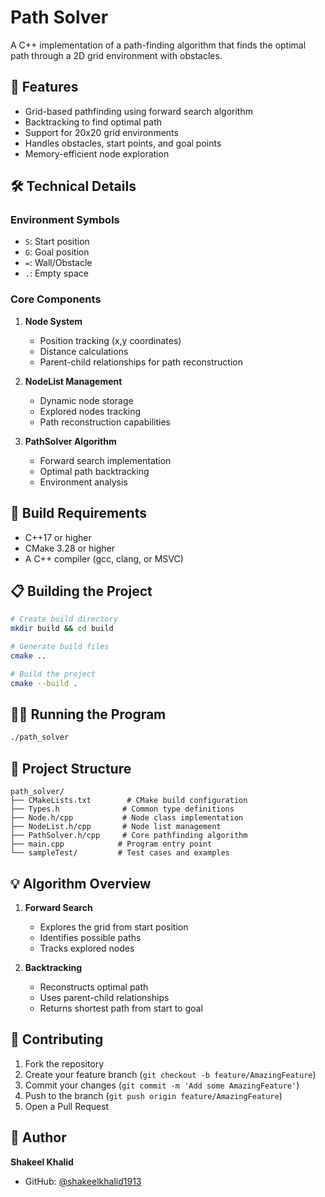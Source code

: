 # Path Solver

A C++ implementation of a path-finding algorithm that finds the optimal path through a 2D grid environment with obstacles.

## 🚀 Features

- Grid-based pathfinding using forward search algorithm
- Backtracking to find optimal path
- Support for 20x20 grid environments
- Handles obstacles, start points, and goal points
- Memory-efficient node exploration

## 🛠 Technical Details

### Environment Symbols
- `S`: Start position
- `G`: Goal position
- `=`: Wall/Obstacle
- `.`: Empty space

### Core Components

1. **Node System**
   - Position tracking (x,y coordinates)
   - Distance calculations
   - Parent-child relationships for path reconstruction

2. **NodeList Management**
   - Dynamic node storage
   - Explored nodes tracking
   - Path reconstruction capabilities

3. **PathSolver Algorithm**
   - Forward search implementation
   - Optimal path backtracking
   - Environment analysis

## 🔧 Build Requirements

- C++17 or higher
- CMake 3.28 or higher
- A C++ compiler (gcc, clang, or MSVC)

## 📋 Building the Project

```bash
# Create build directory
mkdir build && cd build

# Generate build files
cmake ..

# Build the project
cmake --build .
```

## 🏃‍♂️ Running the Program

```bash
./path_solver
```

## 📁 Project Structure

```
path_solver/
├── CMakeLists.txt        # CMake build configuration
├── Types.h              # Common type definitions
├── Node.h/cpp           # Node class implementation
├── NodeList.h/cpp       # Node list management
├── PathSolver.h/cpp     # Core pathfinding algorithm
├── main.cpp            # Program entry point
└── sampleTest/         # Test cases and examples
```

## 💡 Algorithm Overview

1. **Forward Search**
   - Explores the grid from start position
   - Identifies possible paths
   - Tracks explored nodes

2. **Backtracking**
   - Reconstructs optimal path
   - Uses parent-child relationships
   - Returns shortest path from start to goal

## 🤝 Contributing

1. Fork the repository
2. Create your feature branch (`git checkout -b feature/AmazingFeature`)
3. Commit your changes (`git commit -m 'Add some AmazingFeature'`)
4. Push to the branch (`git push origin feature/AmazingFeature`)
5. Open a Pull Request

## 👤 Author

**Shakeel Khalid**
- GitHub: [@shakeelkhalid1913](https://github.com/shakeelkhalid1913)
